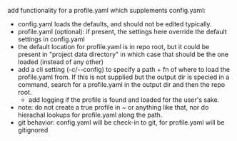 add functionality for a profile.yaml which supplements config.yaml:
- config.yaml loads the defaults, and should not be edited typically.
- profile.yaml (optional): if present, the settings here override the default settings in config.yaml
- the default location for profile.yaml is in repo root, but it could be present in "project data directory" in which case that should be the one loaded (instead of any other)
- add a cli setting (-c/--config) to specify a path + fn of where to load the profile.yaml from. If this is not supplied but the output dir is specied in a command, search for a profile.yaml in the output dir and then the repo root.
    - add logging if the profile is found and loaded for the user's sake.
- note: do not create a true profile in ~ or anything like that, nor do hierachal lookups for profile.yaml along the path.
- git behavior: config.yaml will be check-in to git, for profile.yaml will be gitignored
